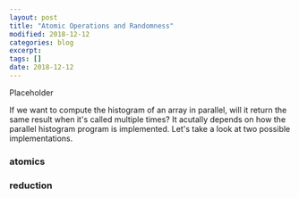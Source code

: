 ```yaml
---
layout: post
title: "Atomic Operations and Randomness"
modified: 2018-12-12
categories: blog
excerpt:
tags: []
date: 2018-12-12
---
```

Placeholder

If we want to compute the histogram of an array in parallel, will it return the same result when it's called multiple times?
It acutally depends on how the parallel histogram program is implemented. Let's take a look at two possible implementations.

### atomics

### reduction
